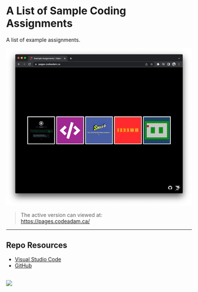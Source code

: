 # A List of Sample Coding Assignments

A list of example assignments. 

![Pages](_readme/screenshot-pages.png)

> The active version can viewed at:  
> https://pages.codeadam.ca/

***

## Repo Resources

* [Visual Studio Code](https://code.visualstudio.com/)
* [GitHub](https://github.com/)

<br>
<a href="https://codeadam.ca">
<img src="https://cdn.codeadam.ca/images@1.0.0/codeadam-logo-coloured-horizontal.png" width="200">
</a>
